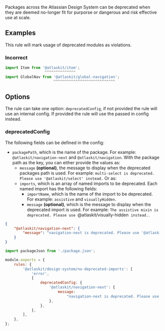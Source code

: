Packages across the Atlassian Design System can be deprecated when they are deemed no-longer fit for
purporse or dangerous and risk effective use at scale.

## Examples

This rule will mark usage of deprecated modules as violations.

### Incorrect

```ts
import Item from '@atlaskit/item';
                  ^^^^^^^^^^^^^^
import GlobalNav from '@atlaskit/global-navigation';
                      ^^^^^^^^^^^^^^^^^^^^^^^^^^^^
```

## Options

The rule can take one option: `deprecatedConfig`, if not provided the rule will use an internal
config. If provided the rule will use the passed in config instead.

### deprecatedConfig

The following fields can be defined in the config:

- `packagePath`, which is the name of the package. For example: `@atlaskit/navigation-next` and
  `@atlaskit/navigation`. With the package path as the key, you can either provide the values as:
  - `message` **(optional)**, the message to display when the deprecated packages path is used. For
    example: `multi-select is deprecated. Please use '@atlaskit/select' instead.` Or as:
  - `imports`, which is an array of named imports to be deprecated. Each named import has the
    following fields:
    - `importName`, which is the name of the import to be deprecated. For example: `assistive` and
      `visuallyHidden`.
    - `message` **(optional)**, which is the message to display when the deprecated import is used.
      For example:
      `The assistive mixin is deprecated. Please use `@atlaskit/visually-hidden` instead.`.

```json
{
	"@atlaskit/navigation-next": {
		"message": "navigation-next is deprecated. Please use '@atlaskit/atlassian-navigation' instead."
	}
}
```

```js
import packageJson from './package.json';

module.exports = {
	rules: {
		'@atlaskit/design-system/no-deprecated-imports': [
			'error',
			{
				deprecatedConfig: {
					'@atlaskit/navigation-next': {
						message:
							"navigation-next is deprecated. Please use '@atlaskit/atlassian-navigation' instead.",
					},
				},
			},
		],
	},
};
```
